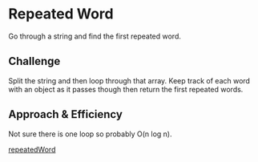 # Repeated Word
Go through a string and find the first repeated word.

## Challenge
Split the string and then loop through that array. Keep track of each word with an object as it passes though then return the first repeated words.

## Approach & Efficiency
Not sure there is one loop so probably O(n log n).

[repeatedWord](./repeatedWord.jpg)
